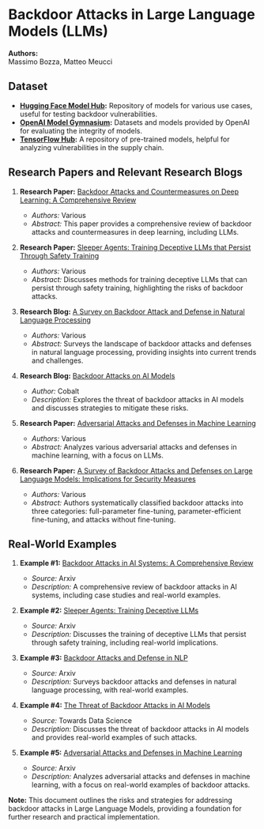 # Backdoor Attacks in Large Language Models (LLMs)

**Authors:**  
Massimo Bozza, Matteo Meucci

## Dataset
- **[Hugging Face Model Hub](https://huggingface.co/models):** Repository of models for various use cases, useful for testing backdoor vulnerabilities.
- **[OpenAI Model Gymnasium](https://github.com/Farama-Foundation/Gymnasium):** Datasets and models provided by OpenAI for evaluating the integrity of models.
- **[TensorFlow Hub](https://www.tensorflow.org/hub):** A repository of pre-trained models, helpful for analyzing vulnerabilities in the supply chain.

## Research Papers and Relevant Research Blogs
1. **Research Paper:** [Backdoor Attacks and Countermeasures on Deep Learning: A Comprehensive Review](https://arxiv.org/abs/2007.10760)
   - _Authors:_ Various
   - _Abstract:_ This paper provides a comprehensive review of backdoor attacks and countermeasures in deep learning, including LLMs.

2. **Research Paper:** [Sleeper Agents: Training Deceptive LLMs that Persist Through Safety Training](https://arxiv.org/abs/2401.05566)
   - _Authors:_ Various
   - _Abstract:_ Discusses methods for training deceptive LLMs that can persist through safety training, highlighting the risks of backdoor attacks.

3. **Research Blog:** [A Survey on Backdoor Attack and Defense in Natural Language Processing](https://arxiv.org/abs/2211.11958)
   - _Authors:_ Various
   - _Abstract:_ Surveys the landscape of backdoor attacks and defenses in natural language processing, providing insights into current trends and challenges.

4. **Research Blog:** [Backdoor Attacks on AI Models](https://www.cobalt.io/blog/backdoor-attacks-on-ai-models)
   - _Author:_ Cobalt
   - _Description:_ Explores the threat of backdoor attacks in AI models and discusses strategies to mitigate these risks.

5. **Research Paper:** [Adversarial Attacks and Defenses in Machine Learning](https://arxiv.org/abs/1810.00069)
   - _Authors:_ Various
   - _Abstract:_ Analyzes various adversarial attacks and defenses in machine learning, with a focus on LLMs.

6. **Research Paper:** [A Survey of Backdoor Attacks and Defenses on Large Language Models: Implications for Security Measures](https://arxiv.org/abs/2406.06852)
   - _Authors:_ Various
   - _Abstract:_ Authors systematically classified backdoor attacks into three categories: full-parameter fine-tuning, parameter-efficient fine-tuning, and attacks without fine-tuning.
     
## Real-World Examples
1. **Example #1:** [Backdoor Attacks in AI Systems: A Comprehensive Review](https://arxiv.org/abs/2007.10760)
   - _Source:_ Arxiv
   - _Description:_ A comprehensive review of backdoor attacks in AI systems, including case studies and real-world examples.

2. **Example #2:** [Sleeper Agents: Training Deceptive LLMs](https://arxiv.org/abs/2401.05566)
   - _Source:_ Arxiv
   - _Description:_ Discusses the training of deceptive LLMs that persist through safety training, including real-world implications.

3. **Example #3:** [Backdoor Attacks and Defense in NLP](https://arxiv.org/abs/2211.11958)
   - _Source:_ Arxiv
   - _Description:_ Surveys backdoor attacks and defenses in natural language processing, with real-world examples.

4. **Example #4:** [The Threat of Backdoor Attacks in AI Models](https://towardsdatascience.com/the-threat-of-backdoor-attacks-in-ai-models-79fafd87f7d5)
   - _Source:_ Towards Data Science
   - _Description:_ Discusses the threat of backdoor attacks in AI models and provides real-world examples of such attacks.

5. **Example #5:** [Adversarial Attacks and Defenses in Machine Learning](https://arxiv.org/abs/1810.00069)
   - _Source:_ Arxiv
   - _Description:_ Analyzes adversarial attacks and defenses in machine learning, with a focus on real-world examples of backdoor attacks.

**Note:** This document outlines the risks and strategies for addressing backdoor attacks in Large Language Models, providing a foundation for further research and practical implementation.
